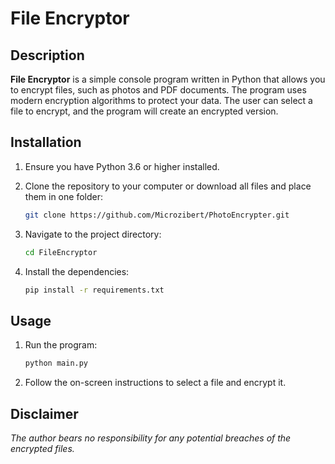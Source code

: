 # File Encryptor

## Description

**File Encryptor** is a simple console program written in Python that allows you to encrypt files, such as photos and PDF documents. The program uses modern encryption algorithms to protect your data. The user can select a file to encrypt, and the program will create an encrypted version.

## Installation

1. Ensure you have Python 3.6 or higher installed.

2. Clone the repository to your computer or download all files and place them in one folder:

    ```bash
    git clone https://github.com/Microzibert/PhotoEncrypter.git
    ```

3. Navigate to the project directory:

    ```bash
    cd FileEncryptor
    ```

4. Install the dependencies:

    ```bash
    pip install -r requirements.txt
    ```

## Usage

1. Run the program:

    ```bash
    python main.py
    ```

2. Follow the on-screen instructions to select a file and encrypt it.

## Disclaimer

*The author bears no responsibility for any potential breaches of the encrypted files.*
